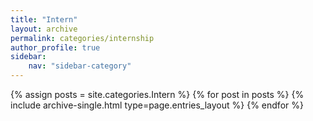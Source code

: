 ```yaml
---
title: "Intern"
layout: archive
permalink: categories/internship
author_profile: true
sidebar:
    nav: "sidebar-category"
---
```



{% assign posts = site.categories.Intern %}
{% for post in posts %} {% include archive-single.html type=page.entries_layout %} {% endfor %}
